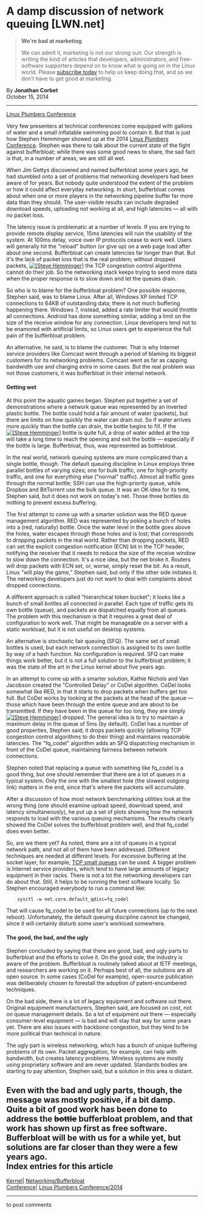 # A damp discussion of network queuing [LWN.net]

> **We're bad at marketing**
> 
> We can admit it, marketing is not our strong suit. Our strength is writing the kind of articles that developers, administrators, and free-software supporters depend on to know what is going on in the Linux world. Please [subscribe today](/Promo/nsn-bad/subscribe) to help us keep doing that, and so we don’t have to get good at marketing. 

By **Jonathan Corbet**  
October 15, 2014 

* * *

[Linux Plumbers Conference](/Archives/ConferenceByYear/#2014-Linux_Plumbers_Conference)

Very few presenters at technical conferences come equipped with gallons of water and a small inflatable swimming pool to contain it. But that is just how Stephen Hemminger showed up at the 2014 [Linux Plumbers Conference](http://www.linuxplumbersconf.org/2014/). Stephen was there to talk about the current state of the fight against bufferbloat; while there was some good news to share, the sad fact is that, in a number of areas, we are still all wet. 

When Jim Gettys discovered and named bufferbloat some years ago, he had stumbled onto a set of problems that networking developers had been aware of for years. But nobody quite understood the extent of the problem or how it could affect everyday networking. In short, bufferbloat comes about when one or more players in the networking pipeline buffer far more data than they should. The user-visible results can include degraded download speeds, uploading not working at all, and high latencies — all with no packet loss. 

The latency issue is problematic at a number of levels. If you are trying to provide remote display service, 15ms latencies will ruin the usability of the system. At 100ms delay, voice over IP protocols cease to work well. Users will generally hit the "reload" button (or give up) on a web page load after about one second. Bufferbloat can create latencies far longer than that. But it's the lack of packet loss that is the real problem; without dropped packets, [![\[Steve Hemminger\]](https://static.lwn.net/images/conf/2014/lce-lpc/SteveHemminger1-sm.jpg)](/Articles/616281/) the TCP congestion control algorithms cannot do their job. So the networking stack keeps trying to send more data when the proper response is to slow down and let the queues drain. 

So who is to blame for the bufferbloat problem? One possible response, Stephen said, was to blame Linux. After all, Windows XP limited TCP connections to 64KB of outstanding data; there is not much buffering happening there. Windows 7, instead, added a rate limiter that would throttle all connections. Android has done something similar, adding a limit on the size of the receive window for any connection. Linux developers tend not to be enamored with artificial limits, so Linux users get to experience the full pain of the bufferbloat problem. 

An alternative, he said, is to blame the customer. That is why Internet service providers like Comcast went through a period of blaming its biggest customers for its networking problems. Comcast went as far as capping bandwidth use and charging extra in some cases. But the real problem was not those customers, it was bufferbloat in their internal network. 

#### Getting wet

At this point the aquatic games began. Stephen put together a set of demonstrations where a network queue was represented by an inverted plastic bottle. The bottle could hold a fair amount of water (packets), but there are limits on how quickly the water can drain out. So if water arrives more quickly than the bottle can drain, the bottle begins to fill. If the [![\[Steve Hemminger\]](https://static.lwn.net/images/conf/2014/lce-lpc/SteveHemminger2-sm.jpg)](/Articles/616287/) bottle is quite full, a drop of water added at the top will take a long time to reach the opening and exit the bottle — especially if the bottle is large. Bufferbloat, thus, was represented as bottlebloat. 

In the real world, network queuing systems are more complicated than a single bottle, though. The default queuing discipline in Linux employs three parallel bottles of varying sizes; one for bulk traffic, one for high-priority traffic, and one for everything else ("normal" traffic). Almost all traffic goes through the normal bottle; SSH can use the high-priority queue, while Dropbox and BitTorrent use the bulk queue. It was an OK idea for its time, Stephen said, but it does not work on today's net. Those three bottles do nothing to prevent excess buffering. 

The first attempt to come up with a smarter solution was the RED queue management algorithm. RED was represented by poking a bunch of holes into a (red, naturally) bottle. Once the water level in the bottle goes above the holes, water escapes through those holes and is lost; that corresponds to dropping packets in the real world. Rather than dropping packets, RED can set the explicit congestion notification (ECN) bit in the TCP header, notifying the receiver that it needs to reduce the size of the receive window to slow down the connection. It's a nice idea, but the net broke it. Routers will drop packets with ECN set, or, worse, simply reset the bit. As a result, Linux "will play the game," Stephen said, but only if the other side initiates it. The networking developers just do not want to deal with complaints about dropped connections. 

A different approach is called "hierarchical token bucket"; it looks like a bunch of small bottles all connected in parallel. Each type of traffic gets its own bottle (queue), and packets are dispatched equally from all queues. The problem with this mechanism is that it requires a great deal of configuration to work well. That might be manageable on a server with a static workload, but it is not useful on desktop systems. 

An alternative is stochastic fair queuing (SFQ). The same set of small bottles is used, but each network connection is assigned to its own bottle by way of a hash function. No configuration is required. SFQ can make things work better, but it is not a full solution to the bufferbloat problem; it was the state of the art in the Linux kernel about five years ago. 

In an attempt to come up with a smarter solution, Kathie Nichols and Van Jacobson created the "Controlled Delay" or CoDel algorithm. CoDel looks somewhat like RED, in that it starts to drop packets when buffers get too full. But CoDel works by looking at the packets at the head of the queue — those which have been through the entire queue and are about to be transmitted. If they have been in the queue for too long, they are simply [![\[Steve Hemminger\]](https://static.lwn.net/images/conf/2014/lce-lpc/SteveHemminger3-sm.jpg)](/Articles/616288/) dropped. The general idea is to try to maintain a maximum delay in the queue of 5ms (by default). CoDel has a number of good properties, Stephen said; it drops packets quickly (allowing TCP congestion control algorithms to do their thing) and maintains reasonable latencies. The "fq_codel" algorithm adds an SFQ dispatching mechanism in front of the CoDel queue, maintaining fairness between network connections. 

Stephen noted that replacing a queue with something like fq_codel is a good thing, but one should remember that there are a lot of queues in a typical system. Only the one with the smallest hole (the slowest outgoing link) matters in the end, since that's where the packets will accumulate. 

After a discussion of how most network benchmarking utilities look at the wrong thing (one should examine upload speed, download speed, and latency simultaneously), he put up a set of plots showing how the network responds to load with the various queuing mechanisms. The results clearly showed the CoDel solves the bufferbloat problem well, and that fq_codel does even better. 

So, are we there yet? As noted, there are a lot of queues in a typical network path, and not all of them have been addressed. Different techniques are needed at different levels. For excessive buffering at the socket layer, for example, [TCP small queues](/Articles/507065/) can be used. A bigger problem is Internet service providers, which tend to have large amounts of legacy equipment in their racks. There is not a lot the networking developers can do about that. Still, it helps to be running the best software locally. So Stephen encouraged everybody to run a command like: 
    
    
        sysctl -w net.core.default_qdisc=fq_codel
    

That will cause fq_codel to be used for all future connections (up to the next reboot). Unfortunately, the default queuing discipline cannot be changed, since it will certainly disturb some user's workload somewhere. 

#### The good, the bad, and the ugly

Stephen concluded by saying that there are good, bad, and ugly parts to bufferbloat and the efforts to solve it. On the good side, the industry is aware of the problem. Bufferbloat is routinely talked about at IETF meetings, and researchers are working on it. Perhaps best of all, the solutions are all open source. In some cases (CoDel for example), open-source publication was deliberately chosen to forestall the adoption of patent-encumbered techniques. 

On the bad side, there is a lot of legacy equipment and software out there. Original equipment manufacturers, Stephen said, are focused on cost, not on queue management details. So a lot of equipment out there — especially consumer-level equipment — is bad and will stay that way for some years yet. There are also issues with backbone congestion, but they tend to be more political than technical in nature. 

The ugly part is wireless networking, which has a bunch of unique buffering problems of its own. Packet aggregation, for example, can help with bandwidth, but creates latency problems. Wireless systems are mostly using proprietary software and are never updated. Standards bodies are starting to pay attention, Stephen said, but a solution in this area is distant. 

Even with the bad and ugly parts, though, the message was mostly positive, if a bit damp. Quite a bit of good work has been done to address the ~~bottle~~ bufferbloat problem, and that work has shown up first as free software. Bufferbloat will be with us for a while yet, but solutions are far closer than they were a few years ago.  
Index entries for this article  
---  
[Kernel](/Kernel/Index)| [Networking/Bufferbloat](/Kernel/Index#Networking-Bufferbloat)  
[Conference](/Archives/ConferenceIndex/)| [Linux Plumbers Conference/2014](/Archives/ConferenceIndex/#Linux_Plumbers_Conference-2014)  
  


* * *

to post comments 
